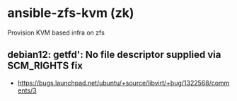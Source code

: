 # ansible-zfs-kvm (zk)

Provision KVM based infra on zfs

## debian12: getfd': No file descriptor supplied via SCM_RIGHTS fix 

* https://bugs.launchpad.net/ubuntu/+source/libvirt/+bug/1322568/comments/3
